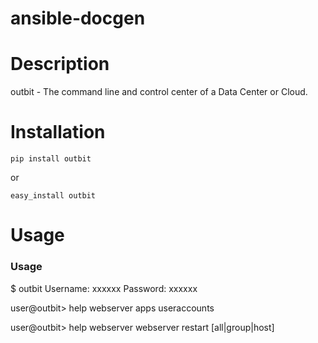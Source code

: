 ansible-docgen
=====================

Description
===========

outbit - The command line and control center of a Data Center or Cloud.


Installation
===========

```shell
pip install outbit
```

or

```shell
easy_install outbit
```

Usage
===========

### Usage

$ outbit
  Username: xxxxxx
  Password: xxxxxx

user@outbit> help
  webserver
  apps
  useraccounts
 
user@outbit> help webserver
  webserver restart  [all|group|host]
